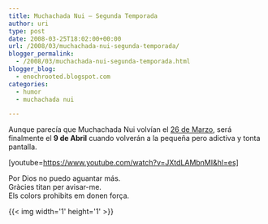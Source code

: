 ```yaml
---
title: Muchachada Nui – Segunda Temporada
author: uri
type: post
date: 2008-03-25T18:02:00+00:00
url: /2008/03/muchachada-nui-segunda-temporada/
blogger_permalink:
  - /2008/03/muchachada-nui-segunda-temporada.html
blogger_blog:
  - enochrooted.blogspot.com
categories:
  - humor
  - muchachada nui

---
```

Aunque parecía que Muchachada Nui volvían el [26 de Marzo][1], será finalmente el <span style="font-weight:bold;">9 de Abril</span> cuando volverán a la pequeña pero adictiva y tonta pantalla.

[youtube=https://www.youtube.com/watch?v=JXtdLAMbnMI&hl=es]

Por Dios no puedo aguantar más.  
Gràcies titan per avisar-me.  
Els colors prohibits em donen força. 

<div class="blogger-post-footer">
  {{< img width='1' height='1' >}}
</div>

 [1]: https://blogs.rtve.es/muchachadanui/2008/3/5/la-segunda-temporada-muy-pronto